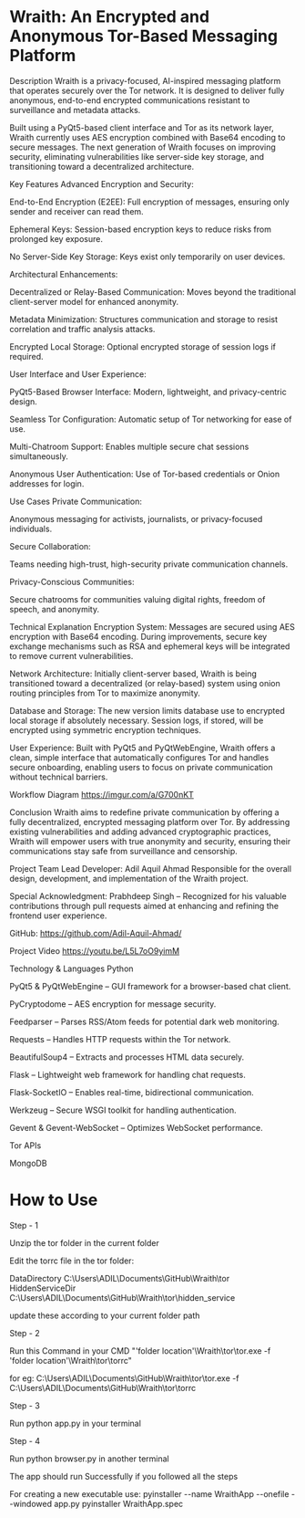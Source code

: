 # Wraith: An Encrypted and Anonymous Tor-Based Messaging Platform

Description
Wraith is a privacy-focused, AI-inspired messaging platform that operates securely over the Tor network. It is designed to deliver fully anonymous, end-to-end encrypted communications resistant to surveillance and metadata attacks.

Built using a PyQt5-based client interface and Tor as its network layer, Wraith currently uses AES encryption combined with Base64 encoding to secure messages. The next generation of Wraith focuses on improving security, eliminating vulnerabilities like server-side key storage, and transitioning toward a decentralized architecture.

Key Features
Advanced Encryption and Security:

End-to-End Encryption (E2EE): Full encryption of messages, ensuring only sender and receiver can read them.

Ephemeral Keys: Session-based encryption keys to reduce risks from prolonged key exposure.

No Server-Side Key Storage: Keys exist only temporarily on user devices.

Architectural Enhancements:

Decentralized or Relay-Based Communication: Moves beyond the traditional client-server model for enhanced anonymity.

Metadata Minimization: Structures communication and storage to resist correlation and traffic analysis attacks.

Encrypted Local Storage: Optional encrypted storage of session logs if required.

User Interface and User Experience:

PyQt5-Based Browser Interface: Modern, lightweight, and privacy-centric design.

Seamless Tor Configuration: Automatic setup of Tor networking for ease of use.

Multi-Chatroom Support: Enables multiple secure chat sessions simultaneously.

Anonymous User Authentication: Use of Tor-based credentials or Onion addresses for login.

Use Cases
Private Communication:

Anonymous messaging for activists, journalists, or privacy-focused individuals.

Secure Collaboration:

Teams needing high-trust, high-security private communication channels.

Privacy-Conscious Communities:

Secure chatrooms for communities valuing digital rights, freedom of speech, and anonymity.

Technical Explanation
Encryption System:
Messages are secured using AES encryption with Base64 encoding. During improvements, secure key exchange mechanisms such as RSA and ephemeral keys will be integrated to remove current vulnerabilities.

Network Architecture:
Initially client-server based, Wraith is being transitioned toward a decentralized (or relay-based) system using onion routing principles from Tor to maximize anonymity.

Database and Storage:
The new version limits database use to encrypted local storage if absolutely necessary. Session logs, if stored, will be encrypted using symmetric encryption techniques.

User Experience:
Built with PyQt5 and PyQtWebEngine, Wraith offers a clean, simple interface that automatically configures Tor and handles secure onboarding, enabling users to focus on private communication without technical barriers.

Workflow Diagram
https://imgur.com/a/G700nKT

Conclusion
Wraith aims to redefine private communication by offering a fully decentralized, encrypted messaging platform over Tor. By addressing existing vulnerabilities and adding advanced cryptographic practices, Wraith will empower users with true anonymity and security, ensuring their communications stay safe from surveillance and censorship.

Project Team
Lead Developer: Adil Aquil Ahmad
Responsible for the overall design, development, and implementation of the Wraith project.

Special Acknowledgment:
Prabhdeep Singh – Recognized for his valuable contributions through pull requests aimed at enhancing and refining the frontend user experience.

GitHub: https://github.com/Adil-Aquil-Ahmad/

Project Video
https://youtu.be/L5L7oO9yimM

Technology & Languages
Python

PyQt5 & PyQtWebEngine – GUI framework for a browser-based chat client.

PyCryptodome – AES encryption for message security.

Feedparser – Parses RSS/Atom feeds for potential dark web monitoring.

Requests – Handles HTTP requests within the Tor network.

BeautifulSoup4 – Extracts and processes HTML data securely.

Flask – Lightweight web framework for handling chat requests.

Flask-SocketIO – Enables real-time, bidirectional communication.

Werkzeug – Secure WSGI toolkit for handling authentication.

Gevent & Gevent-WebSocket – Optimizes WebSocket performance.

Tor APIs

MongoDB

# How to Use

Step - 1

Unzip the tor folder in the current folder

Edit the torrc file in the tor folder:

DataDirectory C:\Users\ADIL\Documents\GitHub\Wraith\tor\
HiddenServiceDir C:\Users\ADIL\Documents\GitHub\Wraith\tor\hidden_service

update these according to your current folder path 

Step - 2

Run this Command in your CMD "'folder location'\Wraith\tor\tor.exe -f 'folder location'\Wraith\tor\torrc"

for eg: C:\Users\ADIL\Documents\GitHub\Wraith\tor\tor.exe -f C:\Users\ADIL\Documents\GitHub\Wraith\tor\torrc

Step - 3

Run python app.py in your terminal

Step - 4

Run python browser.py in another terminal

The app should run Successfully if you followed all the steps

For creating a new executable use:
pyinstaller --name WraithApp --onefile --windowed app.py
pyinstaller WraithApp.spec

